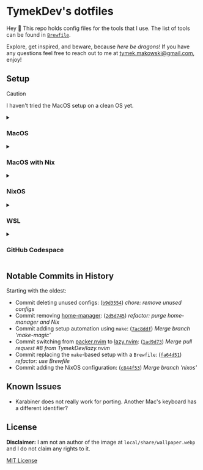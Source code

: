 # TymekDev's dotfiles

Hey 👋 This repo holds config files for the tools that I use.
The list of tools can be found in [`Brewfile`](Brewfile).

Explore, get inspired, and beware, because _here be dragons!_
If you have any questions feel free to reach out to me at tymek.makowski@gmail.com, enjoy!

## Setup

> [!CAUTION]
> I haven't tried the MacOS setup on a clean OS yet.

<details>
<summary><h3>MacOS</h3></summary>

1. Run:
   ```sh
   xcode-select --install
   ```
1. Install [`brew`](https://brew.sh/):
   ```sh
   /bin/bash -c "$(curl -fsSL https://raw.githubusercontent.com/Homebrew/install/HEAD/install.sh)"
   ```
1. Clone the repo:
   ```sh
   git clone https://github.com/TymekDev/dotfiles ~/personal/dotfiles
   git -C ~/personal/dotfiles remote set-url origin git@github.com:TymekDev/dotfiles
   ```
1. Symlink config files:

   ```sh
   make --directory ~/personal/dotfiles setup-os-macos
   ```

   - ⚠️ Make sure that `~/.config/karabiner` is a symlink ([details](https://karabiner-elements.pqrs.org/docs/manual/misc/configuration-file-path/))

1. Install by hand:
   - Tailscale: https://pkgs.tailscale.com/stable/#macos
   - Google Chrome
1. [Disable Firefox title bar](https://blog.tymek.dev/firefox-css-2)
1. Add the following snippet at the very bottom of `~/.ssh/config`:
   ```
   Host *
     IdentityAgent "SSH_AUTH_SOCK"
   ```
1. Install Neovim spell files
   - Note: Enable NetRW and disable oil.nvim to download spell files (see https://github.com/stevearc/oil.nvim/issues/163)

</details>

<details>
<summary><h3>MacOS with Nix</h3></summary>

_Note: I ran this on top of [the MacOS setup](#MacOS), so it might require some prior steps from that list._

1. Install Nix:
   ```sh
   curl -fsSL https://install.determinate.systems/nix | sh -s -- install
   ```
   **Explicitly deny installing Determinate Nix distribution!**
1. Install nix-darwin:
   ```sh
   sudo nix run nix-darwin/master#darwin-rebuild -- switch --flake .
   ```

<h4>Extending</h4>
To rebuild the system after making changes run:

```sh
sudo darwin-rebuild switch --flake .
# or
task rebuild
```

**Note**: If you see an error that a file is missing, then make sure it is tracked by git.
Flakes are git-aware and the error doesn't suggest that this might be the issue.

</details>

<details>
<summary><h3>NixOS</h3></summary>

**Note:** This uses the `sffpc` host.
Adjust the host, paths, and URIs accordingly if needed.

1. Download the minimal NixOS ISO image and create a bootable USB
1. Run the live version from the USB
1. Use [disko](https://github.com/nix-community/disko) with [`nix/disko/sffpc.nix`](./nix/disko/sffpc.nix) to partition the disk:
   1. Make sure that the `device` value in [`nix/disko/sffpc.nix`](./nix/disko/sffpc.nix) is up to date
   1. Run:
      ```sh
      curl -o /tmp/disko.nix https://raw.githubusercontent.com/TymekDev/dotfiles/main/nix/disko/sffpc.nix
      sudo nix --experimental-features "nix-command flakes" run github:nix-community/disko/latest -- --mode destroy,format,mount /tmp/disko.nix
      ```
   1. Verify that `mount | grep /mnt ` shows new entries for `/mnt` and `/mnt/boot`
1. _**(Only if setting up a new machine)**_ Retrieve `hardware-configuration.nix`:
   1. Run:
      ```sh
      sudo nixos-generate-config --no-filesystems --root /mnt
      ```
   1. Add `/mnt/etc/nixos/hardware-configuration.nix` to this repository
   1. Update [`flake.nix`](./flake.nix) to include the added file
   1. Push the updated version
1. Install the system:
   ```sh
   sudo nixos-install --root /mnt --flake github:TymekDev/dotfiles#sffpc --no-write-lock-file
   ```
1. Set a password for users defined in the configuration:
   ```sh
   sudo nixos-enter --root /mnt -c "passwd tymek"
   ```

<h4>Extending</h4>

To rebuild the system after making changes run:

```sh
nixos-rebuild switch --use-remote-sudo --flake .
```

**Note**: If you see an error that a file is missing, then make sure it is tracked by git.
Flakes are git-aware and the error doesn't suggest that this might be the issue.

</details>

<details>
<summary><h3>WSL</h3></summary>

1. Install WezTerm (on Windows)
1. Install WSL
   1. Open PowerShell
   1. Run `wsl --list --online` for the list of available distros
   1. Install the distro `wsl --install -d <distro>`, e.g. `wsl --install -d Ubuntu-24.04`
   1. Restart Windows
1. After Windows boots up:
   1. Set a UNIX username and password up
   1. Run: `sudo apt-get update`
   1. Run: `sudo apt-get upgrade`
1. If necessary, carry certificates over from Windows (see [Fixing WSL Certificates](https://blog.tymek.dev/fixing-wsl-certificates/#the-fix))
1. Install [`brew`](https://brew.sh/):
   ```sh
   /bin/bash -c "$(curl -fsSL https://raw.githubusercontent.com/Homebrew/install/HEAD/install.sh)"
   ```
1. Clone the repo:
   ```sh
   git clone https://github.com/TymekDev/dotfiles ~/personal/dotfiles
   git -C ~/personal/dotfiles remote set-url origin git@github.com:TymekDev/dotfiles
   ```
   <!-- TODO: add a new SSH key -->
1. Symlink config files:
   ```sh
   make --directory ~/personal/dotfiles restow
   ```
1. Install programs:
   ```sh
   /home/linuxbrew/.linuxbrew/bin/brew bundle --file ~/personal/dotfiles/Brewfile install
   /home/linuxbrew/.linuxbrew/bin/bob use stable # installs Neovim
   ```
1. Configure [`fish`](https://fishshell.com/):
   ```sh
   echo "/home/linuxbrew/.linuxbrew/bin/fish" | sudo tee -a /etc/shells
   chsh -s /home/linuxbrew/.linuxbrew/bin/fish
   ```
1. Install WezTerm terminfo:
   ```sh
   tempfile=$(mktemp) \
     && curl -o $tempfile https://raw.githubusercontent.com/wez/wezterm/master/termwiz/data/wezterm.terminfo \
     && tic -x -o ~/.terminfo $tempfile \
     && rm $tempfile
   ```
1. `rsync` the WezTerm config to the Windows host:
   ```fish
   rsync --delete-after --mkpath --recursive --verbose \
     config/wezterm/ \
     $(wslpath $(cmd.exe /C "echo %USERPROFILE%" 2>/dev/null | tr -d "\r"))/.config/wezterm
   ```
1. Open WezTerm—it should start fish inside WSL and have `$PATH` properly set up
1. Start Neovim and install its plugins via `:Lazy`

</details>

<details>
<summary><h3>GitHub Codespace</h3></summary>

1. Make sure the devcontainer has SSH enabled and homebrew installed. For example:
   ```json
   {
     "image": "mcr.microsoft.com/devcontainers/base:ubuntu",
     "features": {
       "ghcr.io/devcontainers/features/sshd:1": {},
       "ghcr.io/meaningful-ooo/devcontainer-features/homebrew:2": {}
     }
   }
   ```
1. Create the codespace:
   ```sh
   gh codespace create --location 'WestEurope' --repo '...'
   ```
1. SSH into the codespace:
   ```sh
   gh codespace ssh -- -o IdentitiesOnly=yes
   ```
1. Clone the repo:
   ```sh
   git clone https://github.com/TymekDev/dotfiles ~/personal/dotfiles
   ```
1. Run:
   ```sh
   make --directory ~/personal/dotfiles setup-os-codespace
   ```
1. Start Neovim and install its plugins via `:Lazy`

</details>

## Notable Commits in History

Starting with the oldest:

- Commit deleting unused configs: ([`b9d3554`][]) _chore: remove unused configs_
- Commit removing [home-manager][]: ([`2d5d745`][]) _refactor: purge home-manager and Nix_
- Commit adding setup automation using `make`: ([`7ac8ddf`][]) _Merge branch 'make-magic'_
- Commit switching from [packer.nvim][] to [lazy.nvim][]: ([`1ad9d73`][]) _Merge pull request #8 from TymekDev/lazy.nvim_
- Commit replacing the `make`-based setup with a `Brewfile`: ([`fa64d51`](https://github.com/TymekDev/dotfiles/commit/fa64d51d330a540b45bb043493706dc6b5468a8c)) _refactor: use Brewfile_
- Commit adding the NixOS configuration: ([`c844f53`](https://github.com/TymekDev/dotfiles/commit/c844f535eb858185629250faa3cda237d7ce10fc)) _Merge branch 'nixos'_

[`b9d3554`]: https://github.com/TymekDev/dotfiles/commit/b9d35545c8cac900655c77b28ea1eb28c4b3e0ce
[home-manager]: https://github.com/nix-community/home-manager
[`2d5d745`]: https://github.com/TymekDev/dotfiles/commit/2d5d74539d6d9e3f77b0ebee929179ddf1538112
[`7ac8ddf`]: https://github.com/TymekDev/dotfiles/commit/7ac8ddfef4f80cf7da00452e4f4b3777b2b016f1
[packer.nvim]: https://github.com/wbthomason/packer.nvim
[lazy.nvim]: https://github.com/folke/lazy.nvim
[`1ad9d73`]: https://github.com/TymekDev/dotfiles/commit/1ad9d73abd3099247377322dea3b3524c8dd77f3

## Known Issues

- Karabiner does not really work for porting. Another Mac's keyboard has a different identifier?

## License

**Disclaimer:** I am not an author of the image at `local/share/wallpaper.webp` and I do not claim any rights to it.

[MIT License](LICENSE.md)
